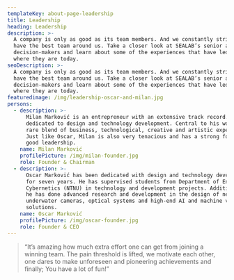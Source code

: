 ```yaml
---
templateKey: about-page-leadership
title: Leadership
heading: Leadership
description: >-
  A company is only as good as its team members. And we constantly strive to
  have the best team around us. Take a closer look at SEALAB’s senior and junior
  decision-makers and learn about some of the experiences that have led them to
  where they are today.
seoDescription: >-
  A company is only as good as its team members. And we constantly strive to
  have the best team around us. Take a closer look at SEALAB’s senior and junior
  decision-makers and learn about some of the experiences that have led them to
  where they are today.
featuredimage: /img/leadership-oscar-and-milan.jpg
persons:
  - description: >-
      Milan Marković is an entrepreneur with an extensive track record. He is
      dedicated to design and technology development. Central to his work is a
      rare blend of business, technological, creative and artistic expertise.
      Just like Oscar, Milan is also very tenacious and has a strong focus on
      good leadership.
    name: Milan Marković
    profilePicture: /img/milan-founder.jpg
    role: Founder & Chairman
  - description: >-
      Oscar Marković has been dedicated with design and technology development
      for seven years. He has supervised students from Department of Engineering
      Cybernetics (NTNU) in technology and development projects. Additionally,
      he has done advanced research and development in the design of new
      underwater cameras, optical systems and high-end AI and machine vision
      solutions.
    name: Oscar Marković
    profilePicture: /img/oscar-founder.jpg
    role: Founder & CEO
---
```

> “It’s amazing how much extra effort one can get from joining a winning team. The pain threshold is lifted, we motivate each other, one dares to make unforeseen and pioneering achievements and finally; You have a lot of fun!”
